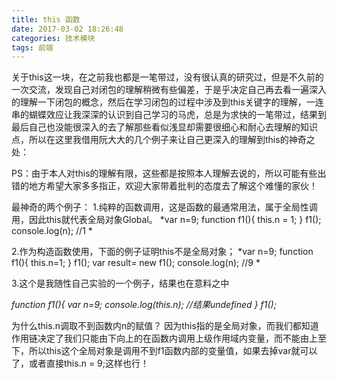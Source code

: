 ```yaml
---
title: this 函数
date: 2017-03-02 18:26:48
categories: 技术模块
tags: 前端
---
```


关于this这一块，在之前我也都是一笔带过，没有很认真的研究过，但是不久前的一次交流，发现自己对闭包的理解稍微有些偏差，于是乎决定自己再去看一遍深入的理解一下闭包的概念，然后在学习闭包的过程中涉及到this关键字的理解，一连串的蝴蝶效应让我深深的认识到自己学习的马虎，总是为求快的一笔带过，结果到最后自己也没能很深入的去了解那些看似浅显却需要很细心和耐心去理解的知识点，所以在这里我借用阮大大的几个例子来让自己更深入的理解到this的神奇之处：

PS：由于本人对this的理解有限，这些都是按照本人理解去说的，所以可能有些出错的地方希望大家多多指正，欢迎大家带着批判的态度去了解这个难懂的家伙！

最神奇的两个例子：
1.纯粹的函数调用，这是函数的最通常用法，属于全局性调用，因此this就代表全局对象Global。
*var n=9;
function f1(){
    this.n = 1;
}
f1();
console.log(n);  //1 *

2.作为构造函数使用，下面的例子证明this不是全局对象；
*var n=9;
function f1(){
    this.n=1;
}
f1();
var result= new f1();
console.log(n);    //9
*

3.这个是我随性自己实验的一个例子，结果也在意料之中

*function f1(){
    var n=9;
    console.log(this.n);  //结果undefined
}
f1();*

为什么this.n调取不到函数内n的赋值？
因为this指的是全局对象，而我们都知道作用链决定了我们只能由下向上的在函数内调用上级作用域内变量，而不能由上至下，所以this这个全局对象是调用不到f1函数内部的变量值，如果去掉var就可以了，或者直接this.n = 9;这样也行！